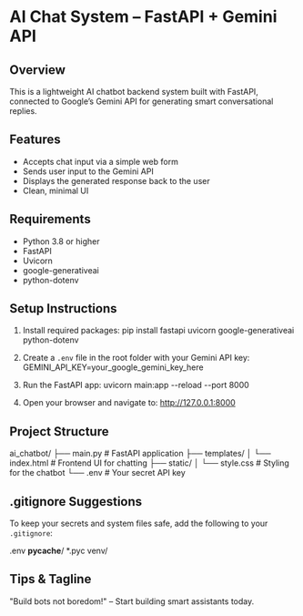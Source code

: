 AI Chat System – FastAPI + Gemini API
=====================================

Overview
--------
This is a lightweight AI chatbot backend system built with FastAPI, connected to Google’s Gemini API for generating smart conversational replies.

Features
--------
- Accepts chat input via a simple web form
- Sends user input to the Gemini API
- Displays the generated response back to the user
- Clean, minimal UI

Requirements
------------
- Python 3.8 or higher
- FastAPI
- Uvicorn
- google-generativeai
- python-dotenv

Setup Instructions
------------------
1. Install required packages:
   pip install fastapi uvicorn google-generativeai python-dotenv

2. Create a `.env` file in the root folder with your Gemini API key:
   GEMINI_API_KEY=your_google_gemini_key_here

3. Run the FastAPI app:
   uvicorn main:app --reload --port 8000

4. Open your browser and navigate to:
   http://127.0.0.1:8000

Project Structure
-----------------
ai_chatbot/
├── main.py           # FastAPI application
├── templates/
│   └── index.html    # Frontend UI for chatting
├── static/
│   └── style.css     # Styling for the chatbot
└── .env              # Your secret API key

.gitignore Suggestions
----------------------
To keep your secrets and system files safe, add the following to your `.gitignore`:

.env
__pycache__/
*.pyc
venv/

Tips & Tagline
--------------
"Build bots not boredom!" – Start building smart assistants today.
